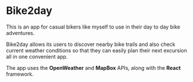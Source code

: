 # Bike2day

This is an app for casual bikers like myself to use in their day to day bike adventures. 

Bike2day allows its users to discover nearby bike trails and also check current weather conditions so that they can
easily plan their next excursion all in one convenient app.

The app uses the **OpenWeather** and **MapBox** APIs, along with the **React** framework.